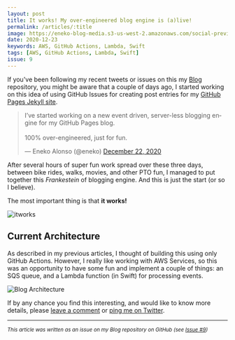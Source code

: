 ```yaml
---
layout: post
title: It works! My over-engineered blog engine is (a)live!
permalink: /articles/:title
image: https://eneko-blog-media.s3-us-west-2.amazonaws.com/social-preview/issue-9.png
date: 2020-12-23
keywords: AWS, GitHub Actions, Lambda, Swift
tags: [AWS, GitHub Actions, Lambda, Swift]
issue: 9
---
```


If you've been following my recent tweets or issues on this my [Blog](https://github.com/eneko/Blog) repository, you might be aware that a couple of days ago, I started working on this idea of using GitHub Issues for creating post entries for my [GitHub Pages Jekyll site](https://www.enekoalonso.com).

<blockquote class="twitter-tweet"><p lang="en" dir="ltr">I’ve started working on a new event driven, server-less blogging engine for my GitHub Pages blog. <br><br>100% over-engineered, just for fun.</p>&mdash; Eneko Alonso (@eneko) <a href="https://twitter.com/eneko/status/1341249399742029824?ref_src=twsrc%5Etfw">December 22, 2020</a></blockquote> <script async src="https://platform.twitter.com/widgets.js" charset="utf-8"></script>

After several hours of super fun work spread over these three days, between bike rides, walks, movies, and other PTO fun, I managed to put together this _Frankestein_ of blogging engine. And this is just the start (or so I believe).

The most important thing is that **it works!**

![itworks](https://user-images.githubusercontent.com/32922/103064006-bc6adc80-4567-11eb-974a-4db0b49faca9.gif)

## Current Architecture

As described in my previous articles, I thought of building this using only GitHub Actions. However, I really like working with AWS Services, so this was an opportunity to have some fun and implement a couple of things: an SQS queue, and a Lambda function (in Swift) for processing events.

![Blog Architecture](https://user-images.githubusercontent.com/32922/103064072-f89e3d00-4567-11eb-9e8e-b141da043e02.png)

If by any chance you find this interesting, and would like to know more details, please [leave a comment](https://github.com/eneko/Blog/issues/9) or [ping me on Twitter](https://twitter.com/eneko).



---

<i><small>This article was written as an issue on my Blog repository on GitHub (see <a target="_blank" href="https://github.com/eneko/Blog/issues/9">Issue #9</a>)</small></i>